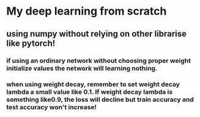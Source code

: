 # My deep learning from scratch

## using numpy without relying on other librarise like pytorch!

### if using an ordinary network without choosing proper weight initialize values the network will learning nothing.

### when using weight decay, remember to set weight decay lambda a small value like 0.1. If weight decay lambda is something like0.9, the loss will decline but train accuracy and test accuracy won't increase!
